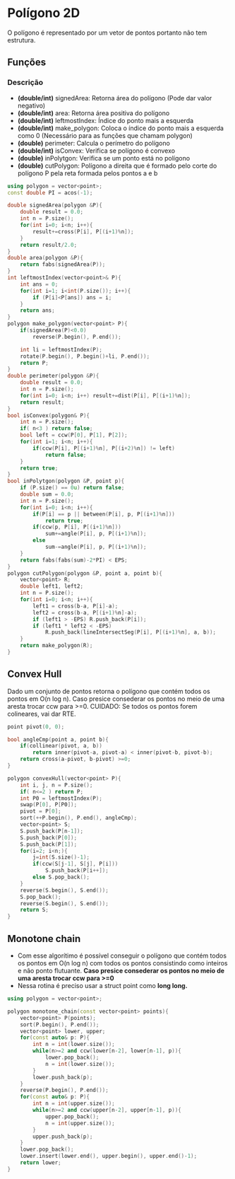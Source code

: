 # Polígono 2D

O polígono é representado por um vetor de pontos portanto não tem estrutura.

## Funções
### Descrição
- **(double/int)** signedArea: Retorna área do polígono (Pode dar valor negativo)
- **(double/int)** area: Retorna área positiva do polígono
- **(double/int)** leftmostIndex: Índice do ponto mais a esquerda
- **(double/int)** make_polygon: Coloca o índice do ponto mais a esquerda como 0 (Necessário para as funções que chamam polygon)
- **(double)** perimeter: Calcula o perímetro do polígono
- **(double/int)** isConvex: Verifica se polígono é convexo
- **(double)** inPolytgon: Verifica se um ponto está no polígono
- **(double)** cutPolygon: Polígono a direita que é formado pelo corte do polígono P pela reta formada pelos pontos a e b
```c++
using polygon = vector<point>;
const double PI = acos(-1);

double signedArea(polygon &P){
    double result = 0.0;
    int n = P.size();
    for(int i=0; i<n; i++){
        result+=cross(P[i], P[(i+1)%n]);
    }
    return result/2.0;
}
double area(polygon &P){
    return fabs(signedArea(P));
}
int leftmostIndex(vector<point>& P){
    int ans = 0;
    for(int i=1; i<int(P.size()); i++){
        if (P[i]<P[ans]) ans = i;
    }
    return ans;
}
polygon make_polygon(vector<point> P){
    if(signedArea(P)<0.0) 
        reverse(P.begin(), P.end());

    int li = leftmostIndex(P);
    rotate(P.begin(), P.begin()+li, P.end());
    return P;
}
double perimeter(polygon &P){
    double result = 0.0;
    int n = P.size();
    for(int i=0; i<n; i++) result+=dist(P[i], P[(i+1)%n]);
    return result; 
}
bool isConvex(polygon& P){
    int n = P.size();
    if( n<3 ) return false;
    bool left = ccw(P[0], P[1], P[2]);
    for(int i=1; i<n; i++){
        if(ccw(P[i], P[(i+1)%n], P[(i+2)%n]) != left)
            return false;
    }
    return true;
}
bool inPolytgon(polygon &P, point p){
    if (P.size() == 0u) return false;
    double sum = 0.0;
    int n = P.size();
    for(int i=0; i<n; i++){
        if(P[i] == p || between(P[i], p, P[(i+1)%n]))
            return true;
        if(ccw(p, P[i], P[(i+1)%n])) 
            sum+=angle(P[i], p, P[(i+1)%n]);
        else 
            sum-=angle(P[i], p, P[(i+1)%n]);
    }
    return fabs(fabs(sum)-2*PI) < EPS; 
}
polygon cutPolygon(polygon &P, point a, point b){
    vector<point> R;
    double left1, left2;
    int n = P.size();
    for(int i=0; i<n; i++){
        left1 = cross(b-a, P[i]-a);
        left2 = cross(b-a, P[(i+1)%n]-a);
        if (left1 > -EPS) R.push_back(P[i]);
        if (left1 * left2 < -EPS)
            R.push_back(lineIntersectSeg(P[i], P[(i+1)%n], a, b));
    }
    return make_polygon(R);
}
```

<div style="page-break-after: always;"></div>

## Convex Hull
Dado um conjunto de pontos retorna o polígono que contém todos os pontos em O(n log n). Caso presice consederar os pontos no meio de uma aresta trocar ccw para >=0. CUIDADO: Se todos os pontos forem colineares, vai dar RTE.


```c++
point pivot(0, 0);

bool angleCmp(point a, point b){
    if(collinear(pivot, a, b))
        return inner(pivot-a, pivot-a) < inner(pivot-b, pivot-b);
    return cross(a-pivot, b-pivot) >=0;
}

polygon convexHull(vector<point> P){
    int i, j, n = P.size();
    if( n<=2 ) return P;
    int P0 = leftmostIndex(P);
    swap(P[0], P[P0]);
    pivot = P[0];
    sort(++P.begin(), P.end(), angleCmp);
    vector<point> S;
    S.push_back(P[n-1]);
    S.push_back(P[0]);
    S.push_back(P[1]);
    for(i=2; i<n;){
        j=int(S.size()-1);
        if(ccw(S[j-1], S[j], P[i]))
            S.push_back(P[i++]);
        else S.pop_back();
    }
    reverse(S.begin(), S.end());
    S.pop_back();
    reverse(S.begin(), S.end());
    return S;
}
```

<div style="page-break-after: always;"></div>


## Monotone chain

- Com esse algorítimo é possível conseguir o polígono que contém todos os pontos em O(n log n) com todos os pontos consistindo como inteiros e não ponto flutuante. **Caso presice consederar os pontos no meio de uma aresta trocar ccw para >=0** 
- Nessa rotina é preciso usar a struct point como **long long.**

```c++
using polygon = vector<point>;

polygon monotone_chain(const vector<point> points){
    vector<point> P(points);
    sort(P.begin(), P.end());
    vector<point> lower, upper;
    for(const auto& p: P){
        int n = int(lower.size());
        while(n>=2 and ccw(lower[n-2], lower[n-1], p)){
            lower.pop_back();
            n = int(lower.size());
        }
        lower.push_back(p);
    }
    reverse(P.begin(), P.end());
    for(const auto& p: P){
        int n = int(upper.size());
        while(n>=2 and ccw(upper[n-2], upper[n-1], p)){
            upper.pop_back();
            n = int(upper.size());
        }
        upper.push_back(p);
    }
    lower.pop_back();
    lower.insert(lower.end(), upper.begin(), upper.end()-1);
    return lower;
}
```

<div style="page-break-after: always;"></div>